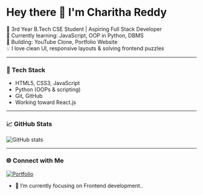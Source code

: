# Hey there 👋 I'm Charitha Reddy

🎯 3rd Year B.Tech CSE Student | Aspiring Full Stack Developer  
🧠 Currently learning: JavaScript, OOP in Python, DBMS  
📂 Building: YouTube Clone, Portfolio Website  
💡 I love clean UI, responsive layouts & solving frontend puzzles  

---

### 🚀 Tech Stack
- HTML5, CSS3, JavaScript
- Python (OOPs & scripting)
- Git, GitHub
- Working toward React.js

---

### 📈 GitHub Stats
![GitHub stats](https://github-readme-stats.vercel.app/api?username=cha861&show_icons=true&theme=radical)

---

### 🌐 Connect with Me
[![Portfolio](https://img.shields.io/badge/Portfolio-in%20progress-informational?style=flat&logo=web)](https://github.com/cha861/html_practice)

- 🌱 I’m currently focusing on Frontend development..

